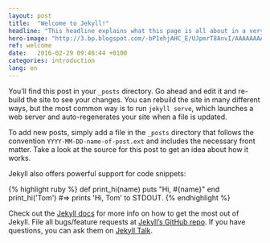 ```yaml
---
layout: post
title:  "Welcome to Jekyll!"
headline: "This headline explains what this page is all about in a very quick way. The headline should consist of only two or three descriptive sentences."
hero-image: "http://3.bp.blogspot.com/-bP1ehjAHC_E/UJpmrT8AnvI/AAAAAAAANZU/eHRpS7tfk5c/s1600/F+16+Fighter+Jet+Wallpapers+03.jpg"
ref: welcome
date:   2016-02-29 09:48:44 +0100
categories: introduction
lang: en
---
```

You’ll find this post in your `_posts` directory. Go ahead and edit it and re-build the site to see your changes. You can rebuild the site in many different ways, but the most common way is to run `jekyll serve`, which launches a web server and auto-regenerates your site when a file is updated.

To add new posts, simply add a file in the `_posts` directory that follows the convention `YYYY-MM-DD-name-of-post.ext` and includes the necessary front matter. Take a look at the source for this post to get an idea about how it works.

Jekyll also offers powerful support for code snippets:

{% highlight ruby %}
def print_hi(name)
  puts "Hi, #{name}"
end
print_hi('Tom')
#=> prints 'Hi, Tom' to STDOUT.
{% endhighlight %}

Check out the [Jekyll docs][jekyll-docs] for more info on how to get the most out of Jekyll. File all bugs/feature requests at [Jekyll’s GitHub repo][jekyll-gh]. If you have questions, you can ask them on [Jekyll Talk][jekyll-talk].

[jekyll-docs]: http://jekyllrb.com/docs/home
[jekyll-gh]:   https://github.com/jekyll/jekyll
[jekyll-talk]: https://talk.jekyllrb.com/

